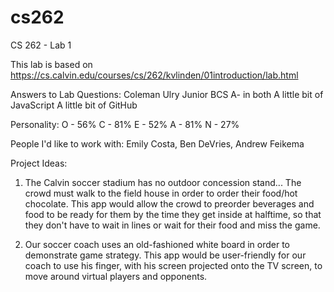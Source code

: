 # cs262

CS 262 - Lab 1

This lab is based on https://cs.calvin.edu/courses/cs/262/kvlinden/01introduction/lab.html

Answers to Lab Questions:
Coleman Ulry
Junior
BCS
A- in both
A little bit of JavaScript
A little bit of GitHub

Personality: 
O - 56%
C - 81%
E - 52%
A - 81%
N - 27%

People I'd like to work with: Emily Costa, Ben DeVries, Andrew Feikema

Project Ideas: 
1. The Calvin soccer stadium has no outdoor concession stand... The crowd must walk to the field house in order to order their food/hot chocolate. This app would allow the crowd to preorder beverages and food to be ready for them by the time they get inside at halftime, so that they don't have to wait in lines or wait for their food and miss the game. 

2. Our soccer coach uses an old-fashioned white board in order to demonstrate game strategy. This app would be user-friendly for our coach to use his finger, with his screen projected onto the TV screen, to move around virtual players and opponents. 
